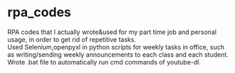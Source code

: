 # rpa_codes
RPA codes that I actually wrote&amp;used for my part time job and personal usage, in order to get rid of repetitive tasks.<br>
Used Selenium,openpyxl in python scripts for weekly tasks in office, such as writing/sending weekly announcements to each class and each student.<br>
Wrote .bat file to automatically run cmd commands of youtube-dl.

